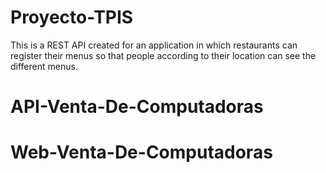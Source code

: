 # Proyecto-TPIS
This is a REST API created for an application in which restaurants can register their menus so that people according to their location can see the different menus.
# API-Venta-De-Computadoras
# Web-Venta-De-Computadoras
